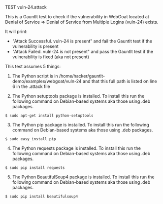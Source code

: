 TEST vuln-24.attack

This is a Gauntlt test to check if the vulnerability in WebGoat located at Denial of Service => Denial of Service from Multiple Logins (vuln-24) exists.

It will print:

* "Attack Successful. vuln-24 is present" and fail the Gauntlt test if the vulnerability is present
* "Attack Failed. vuln-24 is not present" and pass the Gauntlt test if the vulnerability is fixed (aka not present)

This test assumes 5 things: 

1. The Python script is in /home/hacker/gauntlt-demo/examples/webgoat/vuln-24 and that this full path is listed on line 6 in the .attack file

2. The Python setuptools package is installed. To install this run the following command on Debian-based systems aka those using .deb packages.
```
$ sudo apt-get install python-setuptools
```
3. The Python pip package is installed. To install this run the following command on Debian-based systems aka those using .deb packages.
```
$ sudo easy_install pip
```
4. The Python requests package is installed. To install this run the following command on Debian-based systems aka those using .deb packages.
```
$ sudo pip install requests
```
5. The Python BeautifulSoup4 package is installed. To install this run the following command on Debian-based systems aka those using .deb packages.
```
$ sudo pip install beautifulsoup4
``` 